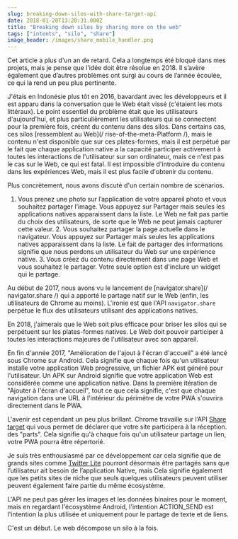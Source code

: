 ```yaml
---
slug: breaking-down-silos-with-share-target-api
date: 2018-01-20T13:20:31.000Z
title: "Breaking down silos by sharing more on the web"
tags: ["intents", "silo", "share"]
image_header: /images/share_mobile_handler.png
---
```

Cet article a plus d'un an de retard. Cela a longtemps été bloqué dans mes projets, mais je pense que l’idée doit être résolue en 2018. Il s’avère également que d’autres problèmes ont surgi au cours de l’année écoulée, ce qui la rend un peu plus pertinente.

J'étais en Indonésie plus tôt en 2016, bavardant avec les développeurs et il est apparu dans la conversation que le Web était vissé (c'étaient les mots littéraux). Le point essentiel du problème était que les utilisateurs d'aujourd'hui, et plus particulièrement les utilisateurs qui se connectent pour la première fois, créent du contenu dans des silos. Dans certains cas, ces silos [ressemblent au Web](/ rise-of-the-meta-Platform /), mais le contenu n'est disponible que sur ces plates-formes, mais il est perpétué par le fait que chaque application native a la capacité participer activement à toutes les interactions de l'utilisateur sur son ordinateur, mais ce n'est pas le cas sur le Web, ce qui est fatal. Il est impossible d'introduire du contenu dans les expériences Web, mais il est plus facile d'obtenir du contenu.

Plus concrètement, nous avons discuté d'un certain nombre de scénarios.

1. Vous prenez une photo sur l’application de votre appareil photo et vous souhaitez partager l’image. Vous appuyez sur Partager mais seules les applications natives apparaissent dans la liste. Le Web ne fait pas partie du choix des utilisateurs, de sorte que le Web ne peut jamais capturer cette valeur. 2. Vous souhaitez partager la page actuelle dans le navigateur. Vous appuyez sur Partager mais seules les applications natives apparaissent dans la liste. Le fait de partager des informations signifie que nous perdons un utilisateur du Web sur une expérience native. 3. Vous créez du contenu directement dans une page Web et vous souhaitez le partager. Votre seule option est d'inclure un widget qui le partage.

Au début de 2017, nous avons vu le lancement de [navigator.share](/ navigator.share /) qui a apporté le partage natif sur le Web (enfin, les utilisateurs de Chrome au moins). L'ironie est que l'API `navigator.share` perpétue le flux des utilisateurs utilisant des applications natives.

En 2018, j'aimerais que le Web soit plus efficace pour briser les silos qui se perpétuent sur les plates-formes natives. Le Web doit pouvoir participer à toutes les interactions majeures de l'utilisateur avec son appareil.

En fin d'année 2017, "Amélioration de l'ajout à l'écran d'accueil" a été lancé sous Chrome sur Android. Cela signifie que chaque fois qu'un utilisateur installe votre application Web progressive, un fichier APK est généré pour l'utilisateur. Un APK sur Android signifie que votre application Web est considérée comme une application native. Dans la première itération de "Ajouter à l'écran d'accueil", tout ce que cela signifie, c'est que chaque navigation dans une URL à l'intérieur du périmètre de votre PWA s'ouvrira directement dans le PWA.

L'avenir est cependant un peu plus brillant. Chrome travaille sur l’API [Share target](https://github.com/WICG/web-share-target/blob/master/docs/explainer.md) qui vous permet de déclarer que votre site participera à la réception. des "parts". Cela signifie qu'à chaque fois qu'un utilisateur partage un lien, votre PWA pourra être répertorié.

Je suis très enthousiasmé par ce développement car cela signifie que de grands sites comme [Twitter Lite](https://lite.twitter.com) pourront désormais être partagés sans que l’utilisateur ait besoin de l’application Native, mais Cela signifie également que les petits sites de niche que seuls quelques utilisateurs peuvent utiliser peuvent également faire partie du même écosystème.

L'API ne peut pas gérer les images et les données binaires pour le moment, mais en regardant l'écosystème Android, l'intention ACTION_SEND est l'intention la plus utilisée et uniquement pour le partage de texte et de liens.

C'est un début. Le web décompose un silo à la fois.
